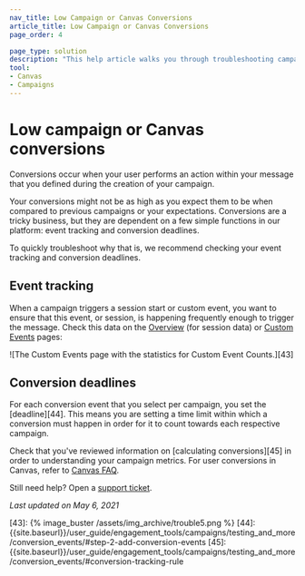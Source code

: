 ```yaml
---
nav_title: Low Campaign or Canvas Conversions
article_title: Low Campaign or Canvas Conversions
page_order: 4

page_type: solution
description: "This help article walks you through troubleshooting campaigns or Canvases with lower than expected conversion rates."
tool:
- Canvas
- Campaigns
---
```


# Low campaign or Canvas conversions

Conversions occur when your user performs an action within your message that you defined during the creation of your campaign.

Your conversions might not be as high as you expect them to be when compared to previous campaigns or your expectations. Conversions are a tricky business, but they are dependent on a few simple functions in our platform: event tracking and conversion deadlines.

To quickly troubleshoot why that is, we recommend checking your event tracking and conversion deadlines.

## Event tracking

When a campaign triggers a session start or custom event, you want to ensure that this event, or session, is happening frequently enough to trigger the message. Check this data on the [Overview][1] (for session data) or [Custom Events][2] pages:

![The Custom Events page with the statistics for Custom Event Counts.][43]

## Conversion deadlines

For each conversion event that you select per campaign, you set the [deadline][44]. This means you are setting a time limit within which a conversion must happen in order for it to count towards each respective campaign.

Check that you've reviewed information on [calculating conversions][45] in order to understanding your campaign metrics. For user conversions in Canvas, refer to [Canvas FAQ]({{site.baseurl}}/user_guide/engagement_tools/canvas/faqs/#how-are-user-conversions-tracked-in-a-canvas). 

Still need help? Open a [support ticket]({{site.baseurl}}/braze_support/).

_Last updated on May 6, 2021_

[1]: {{site.baseurl}}/user_guide/data_and_analytics/reporting/understanding_your_app_usage_data/#understanding-your-app-usage-data
[2]: {{site.baseurl}}/user_guide/data_and_analytics/configuring_reporting/#configuring-reporting
[43]: {% image_buster /assets/img_archive/trouble5.png %}
[44]: {{site.baseurl}}/user_guide/engagement_tools/campaigns/testing_and_more/conversion_events/#step-2-add-conversion-events
[45]: {{site.baseurl}}/user_guide/engagement_tools/campaigns/testing_and_more/conversion_events/#conversion-tracking-rule